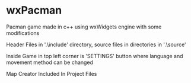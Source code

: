 # wxPacman
Pacman game made in c++ using wxWidgets engine with some modifications

Header Files in '.\include' directory, source files in directories in '.\source'

Inside Game in top left corner is 'SETTINGS' button where language and movement method can be changed

Map Creator Included In Project Files
